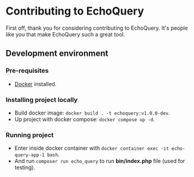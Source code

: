# Contributing to EchoQuery

First off, thank you for considering contributing to EchoQuery. It's people like you that make EchoQuery such a great tool.

## Development environment

### Pre-requisites

- [Docker](https://www.docker.com/) installed.

### Installing project locally

- Build docker image: `docker build . -t echoquery:v1.0.0-dev`.
- Up project with docker compose: `docker compose up -d`.

### Running project
- Enter inside docker container with `docker container exec -it echo-query-app-1 bash`.
- And run `composer run echo_query` to run **bin/index.php** file (used for testing).
